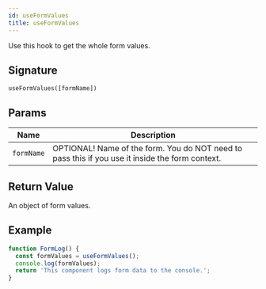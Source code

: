 ```yaml
---
id: useFormValues
title: useFormValues
---
```


Use this hook to get the whole form values.

## Signature

`useFormValues([formName])`

## Params

| Name        | Description |
| ----------- | ----------- |
| `formName`  | OPTIONAL! Name of the form. You do NOT need to pass this if you use it inside the form context. |

## Return Value

An object of form values.

## Example

```jsx harmony
function FormLog() {
  const formValues = useFormValues();
  console.log(formValues);
  return 'This component logs form data to the console.';
}
```
